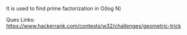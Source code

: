 It is used to find prime factorization in O(log N)

Ques Links:
  https://www.hackerrank.com/contests/w32/challenges/geometric-trick
